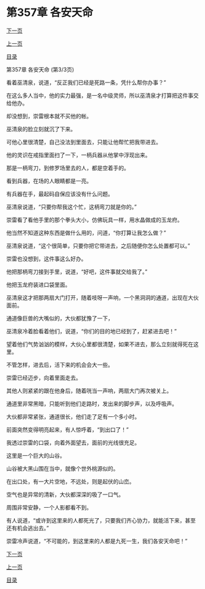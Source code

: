 <h1>第357章   各安天命</h1>
            <div><p><a href="./1071_%E7%AC%AC358%E7%AB%A0_%E5%B1%A0%E6%9D%80.md">下一页</a></p><p><a href="./1069_%E7%AC%AC357%E7%AB%A0_%E5%90%84%E5%AE%89%E5%A4%A9%E5%91%BD.md">上一页</a></p><p><a href="../">目录</a></p></div>
            <div><p>第357章   各安天命 (第3/3页)</p><p>看着巫清泉，说道，“反正我们已经是死路一条，凭什么帮你办事？”</p><p>在这么多人当中，他的实力最强，是一名中级灵师，所以巫清泉才打算把这件事交给他办。</p><p>却没想到，崇雷根本就不买他的帐。</p><p>巫清泉的脸立刻就沉了下来。</p><p>可他心里很清楚，自己没法到里面去，只能让他帮忙把我带进去。</p><p>他的灵识在戒指里面扫了一下，一柄兵器从他掌中浮现出来。</p><p>那是一柄弯刀，到修罗场里去的人，都是空着手的。</p><p>看到兵器，在场的人眼睛都是一亮。</p><p>有兵器在手，最起码自保应该没有什么问题。</p><p>巫清泉说道，“只要你帮我这个忙，这柄弯刀就是你的。”</p><p>崇雷看了看他手里的那个拳头大小，仿佛玩具一样，用水晶做成的玉龙府。</p><p>他当然不知道这种东西是做什么用的，问道，“你打算让我怎么做？”</p><p>巫清泉说道，“这个很简单，只要你把它带进去，之后随便你怎么处置都可以。”</p><p>崇雷也没想到，这件事这么好办。</p><p>他把那柄弯刀接到手里，说道，“好吧，这件事就交给我了。”</p><p>他把玉龙府装进口袋里面。</p><p>巫清泉这才把那两扇大门打开，随着吱呀一声响，一个黑洞洞的通道，出现在大伙面前。</p><p>通道像巨兽的大嘴似的，大伙都犹豫了一下，</p><p>巫清泉冷着脸看着他们，说道，“你们的目的地已经到了，赶紧进去吧！”</p><p>望着他们气势汹汹的模样，大伙心里都很清楚，如果不进去，那么立刻就得死在这里。</p><p>不管怎样，进去后，活下来的机会会大一些。</p><p>崇雷已经迈步，向着里面走去。</p><p>其他人则紧紧的跟在他身后，随着咣当一声响，两扇大门再次被关上。</p><p>通道里非常黑暗，只能听到他们走路时，发出来的脚步声，以及呼吸声。</p><p>大伙都非常紧张，通道很长，他们走了足有一个多小时。</p><p>前面突然变得明亮起来，有人惊呼着，“到出口了！”</p><p>我透过崇雷的口袋，向着外面望去，面前的光线很充足。</p><p>这里是一个巨大的山谷。</p><p>山谷被大黑山围在当中，就像个世外桃源似的。</p><p>在出口处，有一大片空地，不远处，则是起伏的山峦。</p><p>空气也是异常的清新，大伙都深深的吸了一口气。</p><p>周围非常安静，一个人影都看不到。</p><p>有人说道，“或许到这里来的人都死光了，只要我们齐心协力，就能活下来，甚至还有机会逃出去。”</p><p>崇雷冷声说道，“不可能的，到这里来的人都是九死一生，我们各安天命吧！”</p></div>
            <div><p><a href="./1071_%E7%AC%AC358%E7%AB%A0_%E5%B1%A0%E6%9D%80.md">下一页</a></p><p><a href="./1069_%E7%AC%AC357%E7%AB%A0_%E5%90%84%E5%AE%89%E5%A4%A9%E5%91%BD.md">上一页</a></p><p><a href="../">目录</a></p></div>